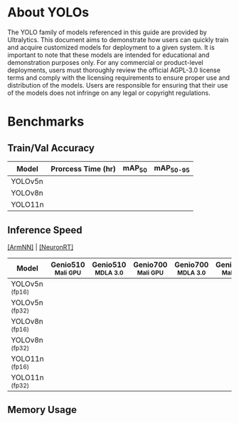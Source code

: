 # About YOLOs

The YOLO family of models referenced in this guide are provided by Ultralytics. This document aims to demonstrate how users can quickly train and acquire customized models for deployment to a given system. It is important to note that these models are intended for educational and demonstration purposes only. For any commercial or product-level deployments, users must thoroughly review the official AGPL-3.0 license terms and comply with the licensing requirements to ensure proper use and distribution of the models. Users are responsible for ensuring that their use of the models does not infringe on any legal or copyright regulations.

# Benchmarks
## Train/Val Accuracy
|  Model     | Prorcess Time (hr)   |  mAP<sub>50     |  mAP<sub>50-95     |
|------------|-----------------|-----------------|--------------------|
| YOLOv5n    ||||
| YOLOv8n    ||||
| YOLO11n    ||||

## Inference Speed 

[[ArmNN]](https://github.com/R300-AI/ITRI-AI-Hub/tree/main/Model-Zoo/Detection/YOLOs/ArmNN) | [[NeuronRT]](https://github.com/R300-AI/ITRI-AI-Hub/tree/main/Model-Zoo/Detection/YOLOs/NeuronRT)

| Model            | Genio510<br><sub>Mali GPU | Genio510<br><sub>MDLA 3.0 | Genio700<br><sub>Mali GPU | Genio700<br><sub>MDLA 3.0 | Genio1200<br><sub>Mali GPU | Genio1200<br><sub>MDLA 2.0 |
|------------------|-----------------------|-----------------------|-----------------------|-----------------------|------------------------|------------------------|
| YOLOv5n<sub> (fp16) |                        |                  |                             |                    |                        |:x:                       |
| YOLOv5n<sub> (fp32) |                        |                  |                             |                    |                        |:x:                       |
| YOLOv8n<sub> (fp16) |                        |                  |                             |                    |                        |:x:                       |
| YOLOv8n<sub> (fp32) |                        |                  |                             |                    |                        |:x:                       |
| YOLO11n<sub> (fp16) |                        |                  |                             |                    |                        |:x:                       |
| YOLO11n<sub> (fp32) |                        |                  |                             |                    |                        |:x:                       |

## Memory Usage
